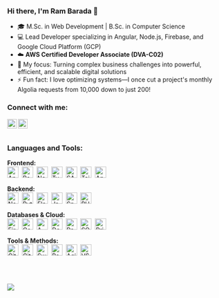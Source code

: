 ### Hi there, I'm Ram Barada 👋

- 🎓 M.Sc. in Web Development | B.Sc. in Computer Science
- 💻 Lead Developer specializing in Angular, Node.js, Firebase, and Google Cloud Platform (GCP)
- ☁️ **AWS Certified Developer Associate (DVA-C02)**
- 🎯 My focus: Turning complex business challenges into powerful, efficient, and scalable digital solutions
- ⚡ Fun fact: I love optimizing systems—I once cut a project's monthly Algolia requests from 10,000 down to just 200!

### Connect with me:

<a href="https://linkedin.com/in/ram-barada" target="_blank">
  <img align="left" alt="Ram Barada | LinkedIn" title="LinkedIn" width="22px" src="https://skillicons.dev/icons?i=linkedin" />
</a>&nbsp;&nbsp;
<a href="mailto:owmrambarada@gmail.com" target="_blank">
  <img align="left" alt="owmrambarada@gmail.com" title="Gmail" width="22px" src="https://skillicons.dev/icons?i=gmail" />
</a>

<br />
<br />

### Languages and Tools:

<p align="left"><strong>Frontend:</strong><br/>
  <img alt="Angular" title="Angular" width="26px" src="https://skillicons.dev/icons?i=angular"/>&nbsp;
  <img alt="React" title="React" width="26px" src="https://skillicons.dev/icons?i=react" />&nbsp;
  <img alt="Next.js" title="Next.js" width="26px" src="https://skillicons.dev/icons?i=nextjs" />&nbsp;
  <img alt="TypeScript" title="TypeScript" width="26px" src="https://skillicons.dev/icons?i=typescript" />&nbsp;
  <img alt="SASS" title="SASS" width="26px" src="https://skillicons.dev/icons?i=sass" />&nbsp;
  <img alt="Tailwind CSS" title="Tailwind CSS" width="26px" src="https://skillicons.dev/icons?i=tailwind" />&nbsp;
  <img alt="Angular Material" title="Angular Material" width="26px" src="https://cdn.jsdelivr.net/gh/devicons/devicon@latest/icons/materialui/materialui-original.svg" />
</p>

<p align="left"><strong>Backend:</strong><br/>
  <img alt="Node.js" title="Node.js" width="26px" src="https://skillicons.dev/icons?i=nodejs" />&nbsp;
  <img alt="Python" title="Python" width="26px" src="https://skillicons.dev/icons?i=python" />&nbsp;
  <img alt="Flask" title="Flask" width="26px" src="https://skillicons.dev/icons?i=flask" />&nbsp;
  <img alt="Java" title="Java" width="26px" src="https://skillicons.dev/icons?i=java" />&nbsp;
  <img alt="Spring Boot" title="Spring Boot" width="26px" src="https://skillicons.dev/icons?i=spring" />&nbsp;
  <img alt="PHP" title="PHP" width="26px" src="https://skillicons.dev/icons?i=php" />
</p>

<p align="left"><strong>Databases & Cloud:</strong><br/>
  <img alt="Firebase" title="Firebase" width="26px" src="https://skillicons.dev/icons?i=firebase" />&nbsp;
  <img alt="Google Cloud (GCP)" title="Google Cloud (GCP)" width="26px" src="https://skillicons.dev/icons?i=gcp" />&nbsp;
  <img alt="AWS" title="AWS" width="26px" src="https://skillicons.dev/icons?i=aws" />&nbsp;
  <img alt="Docker" title="Docker" width="26px" src="https://skillicons.dev/icons?i=docker" />&nbsp;
  <img alt="PostgreSQL" title="PostgreSQL" width="26px" src="https://skillicons.dev/icons?i=postgresql" />&nbsp;
  <img alt="SQL Server" title="SQL Server" width="26px" src="https://cdn.jsdelivr.net/gh/devicons/devicon@latest/icons/microsoftsqlserver/microsoftsqlserver-plain.svg" />&nbsp;
  <img alt="Prisma" title="Prisma" width="26px" src="https://cdn.jsdelivr.net/gh/devicons/devicon@latest/icons/prisma/prisma-original.svg" />
</p>

<p align="left"><strong>Tools & Methods:</strong><br/>
  <img alt="Git" title="Git" width="26px" src="https://skillicons.dev/icons?i=git" />&nbsp;
  <img alt="GitHub" title="GitHub" width="26px" src="https://skillicons.dev/icons?i=github" />&nbsp;
  <img alt="Swagger" title="Swagger" width="26px" src="https://cdn.jsdelivr.net/gh/devicons/devicon@latest/icons/swagger/swagger-original.svg" />&nbsp;
  <img alt="Postman" title="Postman" width="26px" src="https://skillicons.dev/icons?i=postman" />&nbsp;
  <img alt="Agile (Trello)" title="Agile (Trello)" width="26px" src="https://cdn.jsdelivr.net/gh/devicons/devicon@latest/icons/trello/trello-plain.svg" />&nbsp;
  <img alt="VS Code" title="VS Code" width="26px" src="https://skillicons.dev/icons?i=vscode" />
</p>


<br/></br>

 ![](https://github-readme-stats.vercel.app/api/top-langs/?username=rambarada&theme=react&hide_border=false&include_all_commits=true&count_private=true&layout=compact)

<br />
